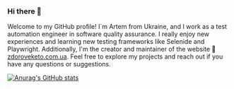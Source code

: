 ### Hi there 👋

Welcome to my GitHub profile! I`m Artem from Ukraine, and I work as a test automation engineer in software quality assurance. I really enjoy new experiences and learning new testing frameworks like Selenide and Playwright. Additionally, I'm the creator and maintainer of the website 🥑[zdoroveketo.com.ua](https://www.zdoroveketo.com.ua). Feel free to explore my projects and reach out if you have any questions or suggestions.

[![Anurag's GitHub stats](https://github-readme-stats.vercel.app/api?username=ArtemMakar0v)](https://github.com/anuraghazra/github-readme-stats)
